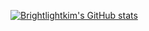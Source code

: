 
[![Brightlightkim's GitHub stats](https://github-readme-stats.vercel.app/api?username=brightlightkim&hide=contribs,prs)](https://github.com/brightlightkim/github-readme-stats)


<!--
**brightlightkim/brightlightkim** is a ✨ _special_ ✨ repository because its `README.md` (this file) appears on your GitHub profile.

Here are some ideas to get you started:

- 🔭 I’m currently working on ...
- 🌱 I’m currently learning ...
- 👯 I’m looking to collaborate on ...
- 🤔 I’m looking for help with ...
- 💬 Ask me about ...
- 📫 How to reach me: ...
- 😄 Pronouns: ...
- ⚡ Fun fact: ...
-->
